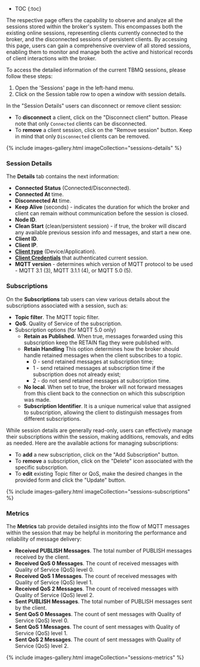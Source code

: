 
* TOC
{:toc}

The respective page offers the capability to observe and analyze all the sessions stored within the broker's system. 
This encompasses both the existing online sessions, representing clients currently connected to the broker, and the disconnected sessions of persistent clients. 
By accessing this page, users can gain a comprehensive overview of all stored sessions, enabling them to monitor and 
manage both the active and historical records of client interactions with the broker.

To access the detailed information of the current TBMQ sessions, please follow these steps:

1. Open the 'Sessions' page in the left-hand menu.
2. Click on the Session table row to open a window with session details.

In the "Session Details" users can disconnect or remove client session:
* To **disconnect** a client, click on the "Disconnect client" button. Please note that only `Connected` clients can be disconnected.
* To **remove** a client session, click on the "Remove session" button. Keep in mind that only `Disconnected` clients can be removed.

{% include images-gallery.html imageCollection="sessions-details" %}

### Session Details

The **Details** tab contains the next information: 
   * **Connected Status** (Connected/Disconnected).
   * **Connected At** time. 
   * **Disconnected At** time.
   * **Keep Alive** (seconds) - indicates the duration for which the broker and client can remain without communication before the session is closed.
   * **Node ID**.
   * **Clean Start** (clean/persistent session) - if true, the broker will discard any available previous session info and messages, and start a new one.
   * **Client ID**.
   * **Client IP**.
   * [**Client type**](docs/mqtt-broker/user-guide/mqtt-client-type) (Device/Application).
   * [**Client Credentials**](docs/mqtt-broker/user-guide/ui/mqtt-client-credentials/) that authenticated current session.
   * **MQTT version** - determines which version of MQTT protocol to be used - MQTT 3.1 (3), MQTT 3.1.1 (4), or MQTT 5.0 (5).

### Subscriptions

On the **Subscriptions** tab users can view various details about the subscriptions associated with a session, such as:
* **Topic filter**. The MQTT topic filter.
* **QoS**. Quality of Service of the subscription.
* Subscription options (for MQTT 5.0 only)
  * **Retain as Published**. When true, messages forwarded using this subscription keep the RETAIN flag they were published with.
  * **Retain Handling** This option determines how the broker should handle retained messages when the client subscribes to a topic.
    * 0 - send retained messages at subscription time;
    * 1 - send retained messages at subscription time if the subscription does not already exist;
    * 2 - do not send retained messages at subscription time.
  * **No local**. When set to true, the broker will not forward messages from this client back to the connection on which this subscription was made.
  * **Subscription Identifier**. It is a unique numerical value that assigned to subscription, allowing the client to distinguish messages from different subscriptions.

While session details are generally read-only, users can effectively manage their subscriptions within the session, making additions, removals, and edits as needed. 
Here are the available actions for managing subscriptions:
* To **add** a new subscription, click on the "Add Subscription" button. 
* To **remove** a subscription, click on the "Delete" icon associated with the specific subscription. 
* To **edit** existing Topic filter or QoS, make the desired changes in the provided form and click the "Update" button.

{% include images-gallery.html imageCollection="sessions-subscriptions" %}

### Metrics

The **Metrics** tab provide detailed insights into the flow of MQTT messages within the session that may be helpful in monitoring the performance and reliability of message delivery:
* **Received PUBLISH Messages**. The total number of PUBLISH messages received by the client.
* **Received QoS 0 Messages**. The count of received messages with Quality of Service (QoS) level 0.
* **Received QoS 1 Messages**. The count of received messages with Quality of Service (QoS) level 1.
* **Received QoS 2 Messages**. The count of received messages with Quality of Service (QoS) level 2.
* **Sent PUBLISH Messages**. The total number of PUBLISH messages sent by the client.
* **Sent QoS 0 Messages**. The count of sent messages with Quality of Service (QoS) level 0.
* **Sent QoS 1 Messages**. The count of sent messages with Quality of Service (QoS) level 1.
* **Sent QoS 2 Messages**. The count of sent messages with Quality of Service (QoS) level 2.

{% include images-gallery.html imageCollection="sessions-metrics" %}

